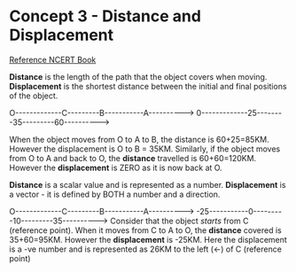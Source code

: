 # Concept 3 - Distance and Displacement
[Reference NCERT Book]([https://ncert.nic.in/textbook.php?iesc1=8-15](https://ncert.nic.in/textbook.php?iesc1=8-15))

**Distance** is the length of the path that the object covers when moving. **Displacement** is the shortest distance between the initial and final positions of the object.

O-------------C---------B-----------A---------->
0-------------25--------35---------60---------->

When the object moves from O to A to B, the distance is 60+25=85KM. However the displacement is O to B = 35KM. Similarly, if the object moves from O to A and back to O, the **distance** travelled is 60+60=120KM. However the **displacement** is ZERO as it is now back at O.

**Distance** is a scalar value and is represented as a number. **Displacement** is a vector - it is defined by BOTH a number and a direction.

O-------------C---------B-----------A---------->
-25-----------0---------10---------35---------->
Consider that the object *starts* from C (reference point). When it moves from C to A to O, the **distance** covered is 35+60=95KM. However the **displacement** is -25KM. Here the displacement is a -ve number and is represented as 26KM to the left (<-) of C (reference point)

<!--stackedit_data:
eyJoaXN0b3J5IjpbNTk4NjM4MDQ1LC01NzE2OTg3NjRdfQ==
-->